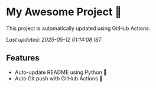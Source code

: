 # My Awesome Project 🚀

This project is automatically updated using GitHub Actions.

_Last updated: 2025-05-12 01:14:08 IST_

## Features
- Auto-update README using Python 🐍
- Auto Git push with GitHub Actions 🤖
